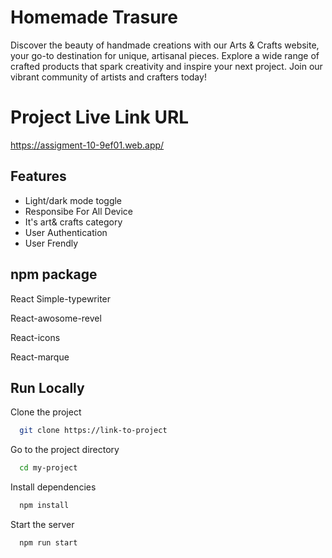 


# Homemade Trasure
Discover the beauty of handmade creations with our Arts & Crafts website, your go-to destination for unique, artisanal pieces. Explore a wide range of  crafted products that spark creativity and inspire your next project. Join our vibrant community of artists and crafters today!

 # Project Live Link URL
https://assigment-10-9ef01.web.app/
 



## Features

- Light/dark mode toggle
- Responsibe For All Device
-  It's art& crafts category
- User Authentication
- User Frendly


## npm package
React Simple-typewriter

React-awosome-revel

React-icons

React-marque

## Run Locally

Clone the project

```bash
  git clone https://link-to-project
```

Go to the project directory

```bash
  cd my-project
```

Install dependencies

```bash
  npm install
```

Start the server

```bash
  npm run start
```


